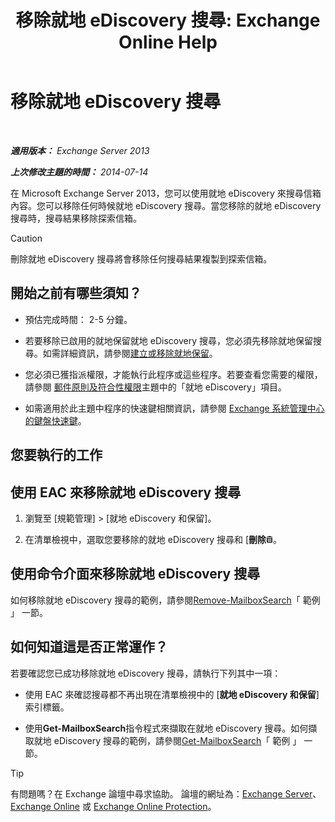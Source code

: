 ﻿---
title: '移除就地 eDiscovery 搜尋: Exchange Online Help'
TOCTitle: 移除就地 eDiscovery 搜尋
ms:assetid: 78461a78-1255-4a26-9d36-c6b8eb82a4f9
ms:mtpsurl: https://technet.microsoft.com/zh-tw/library/Dd298078(v=EXCHG.150)
ms:contentKeyID: 50473557
ms.date: 05/23/2018
mtps_version: v=EXCHG.150
ms.translationtype: MT
---

# 移除就地 eDiscovery 搜尋

 

_**適用版本：** Exchange Server 2013_

_**上次修改主題的時間：** 2014-07-14_

在 Microsoft Exchange Server 2013，您可以使用就地 eDiscovery 來搜尋信箱內容。您可以移除任何時候就地 eDiscovery 搜尋。當您移除的就地 eDiscovery 搜尋時，搜尋結果移除探索信箱。


> [!CAUTION]  
> 刪除就地 eDiscovery 搜尋將會移除任何搜尋結果複製到探索信箱。




## 開始之前有哪些須知？

  - 預估完成時間： 2-5 分鐘。

  - 若要移除已啟用的就地保留就地 eDiscovery 搜尋，您必須先移除就地保留搜尋。如需詳細資訊，請參閱[建立或移除就地保留](create-or-remove-an-in-place-hold-exchange-2013-help.md)。

  - 您必須已獲指派權限，才能執行此程序或這些程序。若要查看您需要的權限，請參閱 [郵件原則及符合性權限](messaging-policy-and-compliance-permissions-exchange-2013-help.md)主題中的「就地 eDiscovery」項目。

  - 如需適用於此主題中程序的快速鍵相關資訊，請參閱 [Exchange 系統管理中心的鍵盤快速鍵](keyboard-shortcuts-in-the-exchange-admin-center-exchange-online-protection-help.md)。

## 您要執行的工作

## 使用 EAC 來移除就地 eDiscovery 搜尋

1.  瀏覽至 \[規範管理\] \> \[就地 eDiscovery 和保留\]。

2.  在清單檢視中，選取您要移除的就地 eDiscovery 搜尋和 \[**刪除**![刪除圖示](images/JJ651670.14f639f6-61e8-4418-bbfb-0db14de9d2f5(EXCHG.150).gif "刪除圖示")。

## 使用命令介面來移除就地 eDiscovery 搜尋

如何移除就地 eDiscovery 搜尋的範例，請參閱[Remove-MailboxSearch](https://technet.microsoft.com/zh-tw/library/dd298130\(v=exchg.150\))「 範例 」 一節。

## 如何知道這是否正常運作？

若要確認您已成功移除就地 eDiscovery 搜尋，請執行下列其中一項：

  - 使用 EAC 來確認搜尋都不再出現在清單檢視中的 \[**就地 eDiscovery 和保留**\] 索引標籤。

  - 使用**Get-MailboxSearch**指令程式來擷取在就地 eDiscovery 搜尋。如何擷取就地 eDiscovery 搜尋的範例，請參閱[Get-MailboxSearch](https://technet.microsoft.com/zh-tw/library/dd351021\(v=exchg.150\))「 範例 」 一節。


> [!TIP]  
> 有問題嗎？在 Exchange 論壇中尋求協助。 論壇的網址為：<a href="https://go.microsoft.com/fwlink/p/?linkid=60612">Exchange Server</a>、 <a href="https://go.microsoft.com/fwlink/p/?linkid=267542">Exchange Online</a> 或 <a href="https://go.microsoft.com/fwlink/p/?linkid=285351">Exchange Online Protection</a>。



